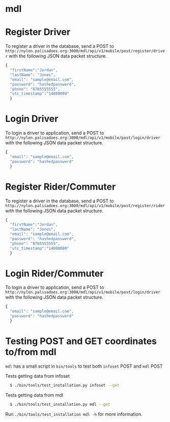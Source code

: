 # mdl

# Register Driver
To register a driver in the database, send a POST to `http://nylon.palisadoes.org:3000/mdl/api/v1/mobile/post/register/driver` with the following JSON data packet structure.

```javascript
{
  "firstName":"Jordan",
  "lastName": "Jones",
  "email": "sample@email.com",
  "password": "hashedpasswerd",
  "phone": "8765555555",
  "utc_timestamp":"14000000"
  }
```

# Login Driver
To login a driver to application, send a POST to `http://nylon.palisadoes.org:3000/mdl/api/v1/mobile/post/login/driver` with the following JSON data packet structure.

```javascript
{
  "email": "sample@email.com",
  "password": "hashedpasswerd"
  }
```

# Register Rider/Commuter
To register a driver in the database, send a POST to `http://nylon.palisadoes.org:3000/mdl/api/v1/mobile/post/register/rider` with the following JSON data packet structure.

```javascript
{
  "firstName":"Jordan",
  "lastName": "Jones",
  "email": "sample@email.com",
  "password": "hashedpasswerd",
  "phone": "8765555555",
  "utc_timestamp":"14000000"
  }
```

# Login Rider/Commuter
To login a driver to application, send a POST to `http://nylon.palisadoes.org:3000/mdl/api/v1/mobile/post/login/driver` with the following JSON data packet structure.

```javascript
{
  "email": "sample@email.com",
  "password": "hashedpasswerd"
  }
```

# Testing POST and GET coordinates to/from mdl

`mdl` has a small script in `bin/tools` to test both `infoset` POST and `mdl` POST

Tests getting data from infoset

```bash
  $ ./bin/tools/test_installation.py infoset --get
```

Tests getting data from mdl

```bash
  $ ./bin/tools/test_installation.py mdl --get
```

Run `./bin/tools/test_installation mdl -h` for more information.